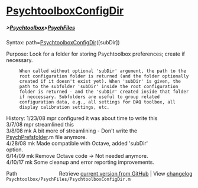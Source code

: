 # [PsychtoolboxConfigDir](PsychtoolboxConfigDir)
##### >[Psychtoolbox](Psychtoolbox)>[PsychFiles](PsychFiles)

Syntax: path=[PsychtoolboxConfigDir](PsychtoolboxConfigDir)([subDir])  
  
Purpose: Look for a folder for storing Psychtoolbox preferences; create if  
         necessary.  
  
         When called without optional 'subDir' argument, the path to the  
         root configuration folder is returned (and the folder optionally  
         created if it doesn't exist yet). When 'subDir' is given, the  
         path to the subfolder 'subDir' inside the root configuration  
         folder is returned - and the 'subDir' created inside that folder  
         if neccessary. Subfolders are useful to group related  
         configuration data, e.g., all settings for DAQ toolbox, all  
         display calibration settings, etc.  
  
History: 1/23/08    mpr configured it was about time to write this  
         3/7/08     mpr streamlined this  
         3/8/08     mk  A bit more of streamlining - Don't write the  
                        [PsychPrefsfolder](PsychPrefsfolder).m file anymore.  
         4/28/08    mk  Made compatible with Octave, added 'subDir'  
                        option.  
         6/14/09    mk  Remove Octave code -\> Not needed anymore.  
         4/10/17    mk  Some cleanup and error reporting improvements.  




<div class="code_header" style="text-align:right;">
  <span style="float:left;">Path&nbsp;&nbsp;</span> <span class="counter">Retrieve <a href=
  "https://raw.github.com/Psychtoolbox-3/Psychtoolbox-3/beta/Psychtoolbox/PsychFiles/PsychtoolboxConfigDir.m">current version from GitHub</a> | View <a href=
  "https://github.com/Psychtoolbox-3/Psychtoolbox-3/commits/beta/Psychtoolbox/PsychFiles/PsychtoolboxConfigDir.m">changelog</a></span>
</div>
<div class="code">
  <code>Psychtoolbox/PsychFiles/PsychtoolboxConfigDir.m</code>
</div>

